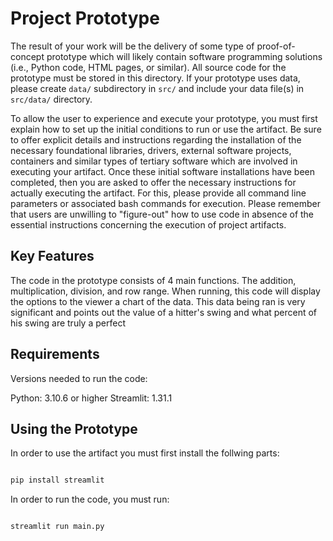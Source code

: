 # Project Prototype

The result of your work will be the delivery of some type of proof-of-concept prototype which will likely contain software programming solutions (i.e., Python code, HTML pages, or similar). All source code for the prototype must be stored in this directory. If your prototype uses data, please create `data/` subdirectory in `src/` and include your data file(s) in `src/data/` directory.

To allow the user to experience and execute your prototype, you must first explain how to set up the initial conditions to run or use the artifact. Be sure to offer explicit details and instructions regarding the installation of the necessary foundational libraries, drivers, external software projects, containers and similar types of tertiary software which are involved in executing your artifact. Once these initial software installations have been completed, then you are asked to offer the necessary instructions for actually executing the artifact. For this, please provide all command line parameters or associated bash commands for execution. Please remember that users are unwilling to "figure-out" how to use code in absence of the essential instructions concerning the execution of project artifacts.

## Key Features

The code in the prototype consists of 4 main functions. The addition, multiplication, division, and row range. When running, this code will display the options to the viewer a chart of the data. This data being ran is very significant and points out the value of a hitter's swing and what percent of his swing are truly a perfect

## Requirements

Versions needed to run the code:

Python: 3.10.6 or higher
Streamlit: 1.31.1

## Using the Prototype

In order to use the artifact you must first install the follwing parts:

```python

pip install streamlit

```

In order to run the code, you must run:

```python

streamlit run main.py

```
